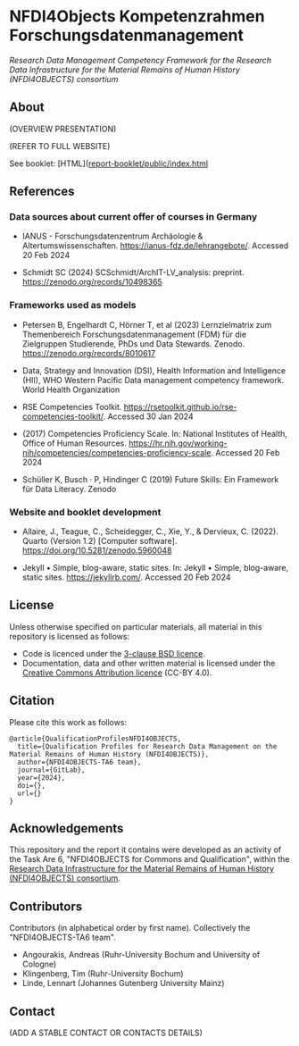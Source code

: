 # NFDI4Objects Kompetenzrahmen Forschungsdatenmanagement

*Research Data Management Competency Framework for the Research Data Infrastructure for the Material Remains of Human History (NFDI4OBJECTS) consortium*

## About

(OVERVIEW PRESENTATION)

(REFER TO FULL WEBSITE)

See booklet: [HTML]([report-booklet/public/index.html](https://competence-framework-n4o-7c7c64d0bbb35694ddaddfe5275cdcd10ea892.pages.gitlab.rlp.net/)

## References

### Data sources about current offer of courses in Germany

- IANUS - Forschungsdatenzentrum Archäologie & Altertumswissenschaften. https://ianus-fdz.de/lehrangebote/. Accessed 20 Feb 2024

- Schmidt SC (2024) SCSchmidt/ArchIT-LV_analysis: preprint. https://zenodo.org/records/10498365

### Frameworks used as models

- Petersen B, Engelhardt C, Hörner T, et al (2023) Lernzielmatrix zum Themenbereich Forschungsdatenmanagement (FDM) für die Zielgruppen Studierende, PhDs und Data Stewards. Zenodo. https://zenodo.org/records/8010617

- Data, Strategy and Innovation (DSI), Health Information and Intelligence (HII), WHO Western Pacific Data management competency framework. World Health Organization

- RSE Competencies Toolkit. https://rsetoolkit.github.io/rse-competencies-toolkit/. Accessed 30 Jan 2024

- (2017) Competencies Proficiency Scale. In: National Institutes of Health, Office of Human Resources. https://hr.nih.gov/working-nih/competencies/competencies-proficiency-scale. Accessed 20 Feb 2024

- Schüller K, Busch · P, Hindinger C (2019) Future Skills: Ein Framework für Data Literacy. Zenodo

### Website and booklet development

- Allaire, J., Teague, C., Scheidegger, C., Xie, Y., & Dervieux, C. (2022). Quarto (Version 1.2) [Computer software]. https://doi.org/10.5281/zenodo.5960048

- Jekyll • Simple, blog-aware, static sites. In: Jekyll • Simple, blog-aware, static sites. https://jekyllrb.com/. Accessed 20 Feb 2024

## License

Unless otherwise specified on particular materials, all material in this repository is licensed as follows:

- Code is licenced under the [3-clause BSD licence](https://opensource.org/license/bsd-3-clause/).
- Documentation, data and other written material is licensed under the [Creative Commons Attribution licence](https://creativecommons.org/licenses/by/4.0/) (CC-BY 4.0).

## Citation

Please cite this work as follows:

```{bibtex}
@article{QualificationProfilesNFDI4OBJECTS,
  title={Qualification Profiles for Research Data Management on the Material Remains of Human History (NFDI4OBJECTS)},
  author={NFDI4OBJECTS-TA6 team},
  journal={GitLab},
  year={2024},
  doi={},
  url={}
}
```

## Acknowledgements

This repository and the report it contains were developed as an activity of the Task Are 6, "NFDI4OBJECTS for Commons and Qualification", within the [Research Data Infrastructure for the Material Remains of Human History (NFDI4OBJECTS) consortium](https://www.nfdi4objects.net/).

## Contributors

Contributors (in alphabetical order by first name). Collectively the "NFDI4OBJECTS-TA6 team".

- Angourakis, Andreas (Ruhr-University Bochum and University of Cologne)
- Klingenberg, Tim (Ruhr-University Bochum)
- Linde, Lennart (Johannes Gutenberg University Mainz)

## Contact

(ADD A STABLE CONTACT OR CONTACTS DETAILS)
